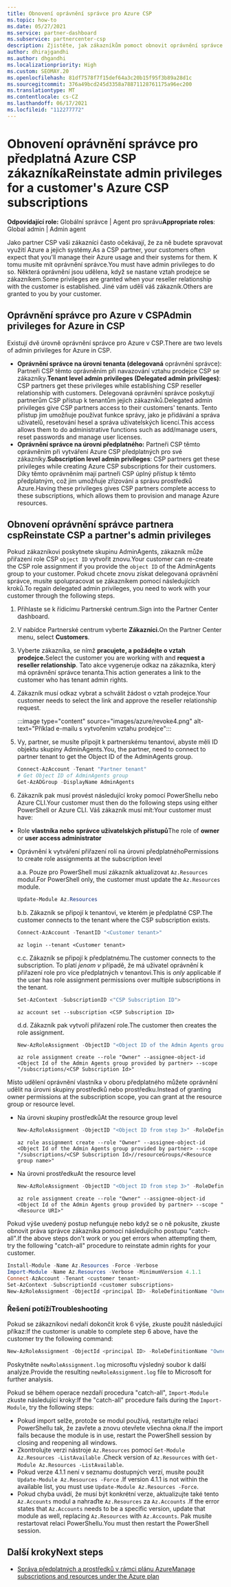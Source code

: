 ```yaml
---
title: Obnovení oprávnění správce pro Azure CSP
ms.topic: how-to
ms.date: 05/27/2021
ms.service: partner-dashboard
ms.subservice: partnercenter-csp
description: Zjistěte, jak zákazníkům pomoct obnovit oprávnění správce partnera, aby partner mohl pomoci spravovat předplatná Azure CSP předplatného zákazníka.
author: dhirajgandhi
ms.author: dhgandhi
ms.localizationpriority: High
ms.custom: SEOMAY.20
ms.openlocfilehash: 81df7578f7f15def64a3c20b15f95f3b89a28d1c
ms.sourcegitcommit: 376a49bcd245d3358a78871128761175a96ec200
ms.translationtype: MT
ms.contentlocale: cs-CZ
ms.lasthandoff: 06/17/2021
ms.locfileid: "112277772"
---
```

# <a name="reinstate-admin-privileges-for-a-customers-azure-csp-subscriptions"></a><span data-ttu-id="2d3ad-103">Obnovení oprávnění správce pro předplatná Azure CSP zákazníka</span><span class="sxs-lookup"><span data-stu-id="2d3ad-103">Reinstate admin privileges for a customer's Azure CSP subscriptions</span></span>  

<span data-ttu-id="2d3ad-104">**Odpovídající role:** Globální správce | Agent pro správu</span><span class="sxs-lookup"><span data-stu-id="2d3ad-104">**Appropriate roles**: Global admin | Admin agent</span></span>

<span data-ttu-id="2d3ad-105">Jako partner CSP vaši zákazníci často očekávají, že za ně budete spravovat využití Azure a jejich systémy.</span><span class="sxs-lookup"><span data-stu-id="2d3ad-105">As a CSP partner, your customers often expect that you'll manage their Azure usage and their systems for them.</span></span> <span data-ttu-id="2d3ad-106">K tomu musíte mít oprávnění správce.</span><span class="sxs-lookup"><span data-stu-id="2d3ad-106">You must have admin privileges to do so.</span></span> <span data-ttu-id="2d3ad-107">Některá oprávnění jsou udělena, když se nastane vztah prodejce se zákazníkem.</span><span class="sxs-lookup"><span data-stu-id="2d3ad-107">Some privileges are granted when your reseller relationship with the customer is established.</span></span> <span data-ttu-id="2d3ad-108">Jiné vám udělí váš zákazník.</span><span class="sxs-lookup"><span data-stu-id="2d3ad-108">Others are granted to you by your customer.</span></span>

## <a name="admin-privileges-for-azure-in-csp"></a><span data-ttu-id="2d3ad-109">Oprávnění správce pro Azure v CSP</span><span class="sxs-lookup"><span data-stu-id="2d3ad-109">Admin privileges for Azure in CSP</span></span>

<span data-ttu-id="2d3ad-110">Existují dvě úrovně oprávnění správce pro Azure v CSP.</span><span class="sxs-lookup"><span data-stu-id="2d3ad-110">There are two levels of admin privileges for Azure in CSP.</span></span>

- <span data-ttu-id="2d3ad-111">**Oprávnění správce na úrovni tenanta (delegovaná** oprávnění správce): Partneři CSP těmto oprávněním při navazování vztahu prodejce CSP se zákazníky.</span><span class="sxs-lookup"><span data-stu-id="2d3ad-111">**Tenant level admin privileges (Delegated admin privileges)**:  CSP partners get these privileges while establishing CSP reseller relationship with customers.</span></span> <span data-ttu-id="2d3ad-112">Delegovaná oprávnění správce poskytují partnerům CSP přístup k tenantům jejich zákazníků.</span><span class="sxs-lookup"><span data-stu-id="2d3ad-112">Delegated admin privileges give CSP partners access to their customers' tenants.</span></span> <span data-ttu-id="2d3ad-113">Tento přístup jim umožňuje používat funkce správy, jako je přidávání a správa uživatelů, resetování hesel a správa uživatelských licencí.</span><span class="sxs-lookup"><span data-stu-id="2d3ad-113">This access allows them to do administrative functions such as add/manage users, reset passwords and manage user licenses.</span></span>
- <span data-ttu-id="2d3ad-114">**Oprávnění správce na úrovni předplatného:** Partneři CSP těmto oprávněním při vytváření Azure CSP předplatných pro své zákazníky.</span><span class="sxs-lookup"><span data-stu-id="2d3ad-114">**Subscription level admin privileges**: CSP partners get these privileges while creating Azure CSP subscriptions for their customers.</span></span> <span data-ttu-id="2d3ad-115">Díky těmto oprávněním mají partneři CSP úplný přístup k těmto předplatným, což jim umožňuje zřizování a správu prostředků Azure.</span><span class="sxs-lookup"><span data-stu-id="2d3ad-115">Having these privileges gives CSP partners complete access to these subscriptions, which allows them to provision and manage Azure resources.</span></span>

## <a name="reinstate-csp-a-partners-admin-privileges"></a><span data-ttu-id="2d3ad-116">Obnovení oprávnění správce partnera csp</span><span class="sxs-lookup"><span data-stu-id="2d3ad-116">Reinstate CSP a partner's admin privileges</span></span>

<span data-ttu-id="2d3ad-117">Pokud zákazníkovi poskytnete skupinu AdminAgents, zákazník může přiřazení role CSP `object ID` vytvořit znovu.</span><span class="sxs-lookup"><span data-stu-id="2d3ad-117">Your customer can re-create the CSP role assignment if you provide the `object ID` of the AdminAgents group to your customer.</span></span> <span data-ttu-id="2d3ad-118">Pokud chcete znovu získat delegovaná oprávnění správce, musíte spolupracovat se zákazníkem pomocí následujících kroků.</span><span class="sxs-lookup"><span data-stu-id="2d3ad-118">To regain delegated admin privileges, you need to work with your customer through the following steps.</span></span>

1. <span data-ttu-id="2d3ad-119">Přihlaste se k řídicímu Partnerské centrum.</span><span class="sxs-lookup"><span data-stu-id="2d3ad-119">Sign into the Partner Center dashboard.</span></span>

2. <span data-ttu-id="2d3ad-120">V nabídce Partnerské centrum vyberte **Zákazníci.**</span><span class="sxs-lookup"><span data-stu-id="2d3ad-120">On the Partner Center menu, select **Customers**.</span></span>

3. <span data-ttu-id="2d3ad-121">Vyberte zákazníka, se nímž **pracujete, a požádejte o vztah prodejce.**</span><span class="sxs-lookup"><span data-stu-id="2d3ad-121">Select the customer you are working with and **request a reseller relationship**.</span></span> <span data-ttu-id="2d3ad-122">Tato akce vygeneruje odkaz na zákazníka, který má oprávnění správce tenanta.</span><span class="sxs-lookup"><span data-stu-id="2d3ad-122">This action generates a link to the customer who has tenant admin rights.</span></span>

4. <span data-ttu-id="2d3ad-123">Zákazník musí odkaz vybrat a schválit žádost o vztah prodejce.</span><span class="sxs-lookup"><span data-stu-id="2d3ad-123">Your customer needs to select the link and approve the reseller relationship request.</span></span>

   :::image type="content" source="images/azure/revoke4.png" alt-text="Příklad e-mailu s vytvořením vztahu prodejce":::

5. <span data-ttu-id="2d3ad-125">Vy, partner, se musíte připojit k partnerskému tenantovi, abyste měli ID objektu skupiny AdminAgents.</span><span class="sxs-lookup"><span data-stu-id="2d3ad-125">You, the partner, need to connect to partner tenant to get the Object ID of the AdminAgents group.</span></span>
  
   ```powershell
   Connect-AzAccount -Tenant "Partner tenant"
   # Get Object ID of AdminAgents group
   Get-AzADGroup -DisplayName AdminAgents
   ```

6. <span data-ttu-id="2d3ad-126">Zákazník pak musí provést následující kroky pomocí PowerShellu nebo Azure CLI.</span><span class="sxs-lookup"><span data-stu-id="2d3ad-126">Your customer must then do the following steps using either PowerShell or Azure CLI.</span></span> <span data-ttu-id="2d3ad-127">Váš zákazník musí mít:</span><span class="sxs-lookup"><span data-stu-id="2d3ad-127">Your customer must have:</span></span>

- <span data-ttu-id="2d3ad-128">Role **vlastníka nebo** **správce uživatelských přístupů**</span><span class="sxs-lookup"><span data-stu-id="2d3ad-128">The role of **owner** or **user access administrator**</span></span> 
- <span data-ttu-id="2d3ad-129">Oprávnění k vytváření přiřazení rolí na úrovni předplatného</span><span class="sxs-lookup"><span data-stu-id="2d3ad-129">Permissions to create role assignments at the subscription level</span></span>

   <span data-ttu-id="2d3ad-130">a.</span><span class="sxs-lookup"><span data-stu-id="2d3ad-130">a.</span></span> <span data-ttu-id="2d3ad-131">Pouze pro PowerShell musí zákazník aktualizovat `Az.Resources` modul.</span><span class="sxs-lookup"><span data-stu-id="2d3ad-131">For PowerShell only, the customer must update the `Az.Resources` module.</span></span>
   ```powershell
   Update-Module Az.Resources
   ```

   <span data-ttu-id="2d3ad-132">b.</span><span class="sxs-lookup"><span data-stu-id="2d3ad-132">b.</span></span> <span data-ttu-id="2d3ad-133">Zákazník se připojí k tenantovi, ve kterém je předplatné CSP.</span><span class="sxs-lookup"><span data-stu-id="2d3ad-133">The customer connects to the tenant where the CSP subscription exists.</span></span>
   ```powershell
   Connect-AzAccount -TenantID "<Customer tenant>"
   ```
   ```azurecli
   az login --tenant <Customer tenant>
   ```

   <span data-ttu-id="2d3ad-134">c.</span><span class="sxs-lookup"><span data-stu-id="2d3ad-134">c.</span></span> <span data-ttu-id="2d3ad-135">Zákazník se připojí k předplatnému.</span><span class="sxs-lookup"><span data-stu-id="2d3ad-135">The customer connects to the subscription.</span></span> <span data-ttu-id="2d3ad-136">To platí *jenom v* případě, že má uživatel oprávnění k přiřazení role pro více předplatných v tenantovi.</span><span class="sxs-lookup"><span data-stu-id="2d3ad-136">This is *only* applicable if the user has role assignment permissions over multiple subscriptions in the tenant.</span></span>

   ```powershell
   Set-AzContext -SubscriptionID <"CSP Subscription ID">
   ```
   ```azurecli
   az account set --subscription <CSP Subscription ID>
   ```

   <span data-ttu-id="2d3ad-137">d.</span><span class="sxs-lookup"><span data-stu-id="2d3ad-137">d.</span></span> <span data-ttu-id="2d3ad-138">Zákazník pak vytvoří přiřazení role.</span><span class="sxs-lookup"><span data-stu-id="2d3ad-138">The customer then creates the role assignment.</span></span>
    
   ```powershell
   New-AzRoleAssignment -ObjectID "<Object ID of the Admin Agents group provided by partner>" -RoleDefinitionName "Owner" -Scope "/subscriptions/'<CSP subscription ID>'"
   ```
   ```azurecli
   az role assignment create --role "Owner" --assignee-object-id <Object Id of the Admin Agents group provided by partner> --scope "/subscriptions/<CSP Subscription Id>"
   ```

<span data-ttu-id="2d3ad-139">Místo udělení oprávnění vlastníka v oboru předplatného můžete oprávnění udělit na úrovni skupiny prostředků nebo prostředku.</span><span class="sxs-lookup"><span data-stu-id="2d3ad-139">Instead of granting owner permissions at the subscription scope, you can grant at the resource group or resource level.</span></span> 

- <span data-ttu-id="2d3ad-140">Na úrovni skupiny prostředků</span><span class="sxs-lookup"><span data-stu-id="2d3ad-140">At the resource group level</span></span>

   ```powershell
   New-AzRoleAssignment -ObjectID "<Object ID from step 3>" -RoleDefinitionName Owner -Scope "/subscriptions/'SubscriptionID of CSP subscription'/resourceGroups/'Resource group name'"
   ```
   ```azurecli
   az role assignment create --role "Owner" --assignee-object-id <Object Id of the Admin Agents group provided by partner> --scope "/subscriptions/<CSP Subscription Id>//resourceGroups/<Resource group name>"
   ```

- <span data-ttu-id="2d3ad-141">Na úrovni prostředku</span><span class="sxs-lookup"><span data-stu-id="2d3ad-141">At the resource level</span></span>

   ```powershell
   New-AzRoleAssignment -ObjectID "<Object ID from step 3>" -RoleDefinitionName Owner -Scope "<Resource URI>"
   ```
   ```azurecli
   az role assignment create --role "Owner" --assignee-object-id <Object Id of the Admin Agents group provided by partner> --scope "<Resource URI>"
   ```

<span data-ttu-id="2d3ad-142">Pokud výše uvedený postup nefunguje nebo když se o ně pokusíte, zkuste obnovit práva správce zákazníka pomocí následujícího postupu "catch-all".</span><span class="sxs-lookup"><span data-stu-id="2d3ad-142">If the above steps don't work or you get errors when attempting them, try the following "catch-all" procedure to reinstate admin rights for your customer.</span></span>

```powershell
Install-Module -Name Az.Resources -Force -Verbose
Import-Module -Name Az.Resources -Verbose -MinimumVersion 4.1.1
Connect-AzAccount -Tenant <customer tenant>
Set-AzContext -SubscriptionId <customer subscriptions>
New-AzRoleAssignment -ObjectId <principal ID> -RoleDefinitionName "Owner" -Scope "/subscriptions/<customer subscription>" -ObjectType "ForeignGroup"
```

### <a name="troubleshooting"></a><span data-ttu-id="2d3ad-143">Řešení potíží</span><span class="sxs-lookup"><span data-stu-id="2d3ad-143">Troubleshooting</span></span>

<span data-ttu-id="2d3ad-144">Pokud se zákazníkovi nedaří dokončit krok 6 výše, zkuste použít následující příkaz:</span><span class="sxs-lookup"><span data-stu-id="2d3ad-144">If the customer is unable to complete step 6 above, have the customer try the following command:</span></span>

```powershell
New-AzRoleAssignment -ObjectId <principal ID> -RoleDefinitionName "Owner" -Scope "/subscriptions/<costumer subscription>" -ObjectType "ForeignGroup" -Debug > newRoleAssignment.log
```

<span data-ttu-id="2d3ad-145">Poskytněte `newRoleAssignment.log` microsoftu výsledný soubor k další analýze.</span><span class="sxs-lookup"><span data-stu-id="2d3ad-145">Provide the resulting `newRoleAssignment.log` file to Microsoft for further analysis.</span></span>

<span data-ttu-id="2d3ad-146">Pokud se během operace nezdaří procedura "catch-all", `Import-Module` zkuste následující kroky:</span><span class="sxs-lookup"><span data-stu-id="2d3ad-146">If the "catch-all" procedure fails during the `Import-Module`, try the following steps:</span></span>
- <span data-ttu-id="2d3ad-147">Pokud import selže, protože se modul používá, restartujte relaci PowerShellu tak, že zavřete a znovu otevřete všechna okna.</span><span class="sxs-lookup"><span data-stu-id="2d3ad-147">If the import fails because the module is in use, restart the PowerShell session by closing and reopening all windows.</span></span>
- <span data-ttu-id="2d3ad-148">Zkontrolujte verzi nástroje `Az.Resources` pomocí `Get-Module Az.Resources -ListAvailable` .</span><span class="sxs-lookup"><span data-stu-id="2d3ad-148">Check version of `Az.Resources` with `Get-Module Az.Resources -ListAvailable`.</span></span>
- <span data-ttu-id="2d3ad-149">Pokud verze 4.1.1 není v seznamu dostupných verzí, musíte použít `Update-Module Az.Resources -Force` .</span><span class="sxs-lookup"><span data-stu-id="2d3ad-149">If version 4.1.1 is not within the available list, you must use `Update-Module Az.Resources -Force`.</span></span>
- <span data-ttu-id="2d3ad-150">Pokud chyba uvádí, že musí být konkrétní verze, aktualizujte také tento `Az.Accounts` modul a nahraďte `Az.Resources` za `Az.Accounts` .</span><span class="sxs-lookup"><span data-stu-id="2d3ad-150">If the error states that `Az.Accounts` needs to be a specific version, update that module as well, replacing `Az.Resources` with `Az.Accounts`.</span></span> <span data-ttu-id="2d3ad-151">Pak musíte restartovat relaci PowerShellu.</span><span class="sxs-lookup"><span data-stu-id="2d3ad-151">You must then restart the PowerShell session.</span></span>


## <a name="next-steps"></a><span data-ttu-id="2d3ad-152">Další kroky</span><span class="sxs-lookup"><span data-stu-id="2d3ad-152">Next steps</span></span>

- [<span data-ttu-id="2d3ad-153">Správa předplatných a prostředků v rámci plánu Azure</span><span class="sxs-lookup"><span data-stu-id="2d3ad-153">Manage subscriptions and resources under the Azure plan</span></span>](azure-plan-manage.md)
